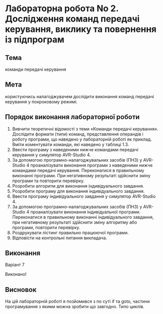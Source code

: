 # Лабораторна робота No 2. Дослідження команд передачі керування, виклику та повернення із підпрограм

## Тема

команди передачі керування

## Мета

користуючись налагоджувачем дослідити виконання команд передачі
керування у покроковому режимі.

## Порядок виконання лабораторної роботи

1) Вивчити теоретичні відомості з теми «Команди передачі керування». Дослідити формати (типи) команд, представлення операндів і роботу програми, що наведено у лабораторній роботі як приклад. Вміти коментувати команди, які наведено у таблиці 1.3.
2) Ввести програму з наведеними нижче командами передачі керування у симулятор AVR-Studio 4.
3) За допомогою програмно-налагоджувальних засобів (ПНЗ) у AVR- Studio 4 проаналізувати виконання програми з наведеними нижче командами передачі керування. Переконатися в правильному виконанні програми. При негативному результаті здійснити зміну програми та повторити перевірку.
4) Розробити алгоритм для виконання індивідуального завдання.
5) Розробити програму для виконання індивідуального завдання.
6) Ввести програму індивідуального завдання у симулятор AVR-Studio 4.
7) За допомогою програмно-налагоджувальних засобів (ПНЗ) у AVR-Studio 4 проаналізувати виконання індивідуальної програми. Переконатися в правильному виконанні індивідуального завдання, при негативному результаті здійснити зміну алгоритму або програми, повторити перевірку.
8) Роздрукувати лістинг правильно працюючої програми.
9) Відповісти на контрольні питання викладача.

## Виконання

Варіант 7

Виконано!

## Висновок

На цій лабораторній роботі я позйомився з по суті if та goto, частини програмування з якими можна зробити що завгодно. Типо циклів.
